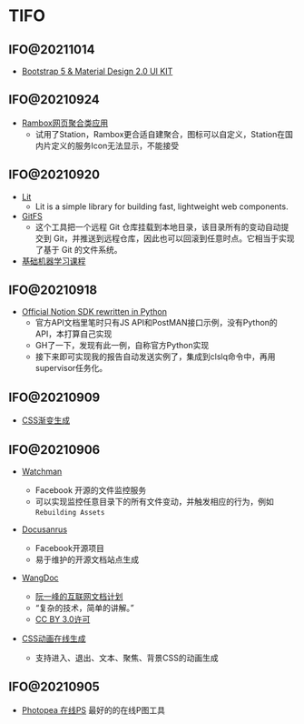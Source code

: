 # TIFO

## IFO@20211014

* [Bootstrap 5 & Material Design 2.0 UI KIT](https://github.com/mdbootstrap/mdb-ui-kit)

## IFO@20210924

* [Rambox网页聚合类应用](https://github.com/ramboxapp/community-edition)
    * 试用了Station，Rambox更合适自建聚合，图标可以自定义，Station在国内片定义的服务Icon无法显示，不能接受

## IFO@20210920

* [Lit](https://lit.dev/docs/) 
    * Lit is a simple library for building fast, lightweight web components.
* [GitFS](https://www.presslabs.com/docs/code/gitfs/) 
    * 这个工具把一个远程 Git 仓库挂载到本地目录，该目录所有的变动自动提交到 Git，并推送到远程仓库，因此也可以回滚到任意时点。它相当于实现了基于 Git 的文件系统。
* [基础机器学习课程](http://smlbook.org/)

## IFO@20210918

* [Official Notion SDK rewritten in Python](https://github.com/ramnes/notion-sdk-py) 
    * 官方API文档里笔时只有JS API和PostMAN接口示例，没有Python的API，本打算自己实现
    * GH了一下，发现有此一例，自称官方Python实现
    * 接下来即可实现我的报告自动发送实例了，集成到clslq命令中，再用supervisor任务化。

## IFO@20210909

* [CSS渐变生成](https://cssgradient.io/)

## IFO@20210906

* [Watchman](https://github.com/facebook/watchman)
    * Facebook 开源的文件监控服务
    * 可以实现监控任意目录下的所有文件变动，并触发相应的行为，例如`Rebuilding Assets`

* [Docusanrus](https://github.com/facebook/docusaurus)
    * Facebook开源项目
    * 易于维护的开源文档站点生成

* [WangDoc](https://github.com/wangdoc)
    * [阮一峰的互联网文档计划](https://wangdoc.com/)
    * “复杂的技术，简单的讲解。”
    * [CC BY 3.0许可](https://creativecommons.org/about/cclicenses/)

* [CSS动画在线生成](https://animista.net/play/basic)
    * 支持进入、退出、文本、聚焦、背景CSS的动画生成

## IFO@20210905

* [Photopea 在线PS](https://www.photopea.com/) 最好的的在线P图工具